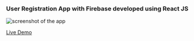 ### User Registration App with Firebase developed using React JS

![screenshot of the app](https://raw.githubusercontent.com/praveenorugantitech/praveenorugantitech-reactjs-projects/master/0_Projects/praveenorugantitech-user-registration/src/images/screenshot.PNG "User Registration App")


[Live Demo](https://praveenoruganti-user-reg.firebaseapp.com/)




